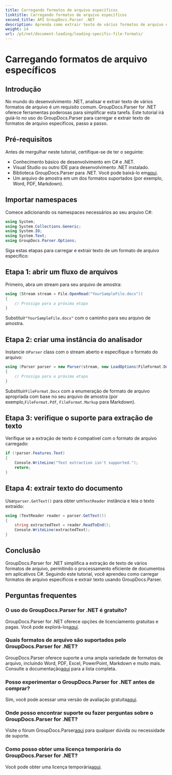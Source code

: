 ```yaml
---
title: Carregando formatos de arquivo específicos
linktitle: Carregando formatos de arquivo específicos
second_title: API GroupDocs.Parser .NET
description: Aprenda como extrair texto de vários formatos de arquivo em .NET usando GroupDocs.Parser. Tutorial passo a passo para processamento eficiente de documentos.
weight: 14
url: /pt/net/document-loading/loading-specific-file-formats/
---
```


# Carregando formatos de arquivo específicos

## Introdução
No mundo do desenvolvimento .NET, analisar e extrair texto de vários formatos de arquivo é um requisito comum. GroupDocs.Parser for .NET oferece ferramentas poderosas para simplificar esta tarefa. Este tutorial irá guiá-lo no uso do GroupDocs.Parser para carregar e extrair texto de formatos de arquivo específicos, passo a passo.
## Pré-requisitos
Antes de mergulhar neste tutorial, certifique-se de ter o seguinte:
- Conhecimento básico de desenvolvimento em C# e .NET.
- Visual Studio ou outro IDE para desenvolvimento .NET instalado.
-  Biblioteca GroupDocs.Parser para .NET. Você pode baixá-lo em[aqui](https://releases.groupdocs.com/parser/net/).
- Um arquivo de amostra em um dos formatos suportados (por exemplo, Word, PDF, Markdown).

## Importar namespaces
Comece adicionando os namespaces necessários ao seu arquivo C#:
```csharp
using System;
using System.Collections.Generic;
using System.IO;
using System.Text;
using GroupDocs.Parser.Options;
```

Siga estas etapas para carregar e extrair texto de um formato de arquivo específico:
## Etapa 1: abrir um fluxo de arquivos
Primeiro, abra um stream para seu arquivo de amostra:
```csharp
using (Stream stream = File.OpenRead("YourSampleFile.docx"))
{
    // Prossiga para a próxima etapa
}
```
 Substituir`"YourSampleFile.docx"` com o caminho para seu arquivo de amostra.
## Etapa 2: criar uma instância do analisador
 Instancie o`Parser` class com o stream aberto e especifique o formato do arquivo:
```csharp
using (Parser parser = new Parser(stream, new LoadOptions(FileFormat.Docx)))
{
    // Prossiga para a próxima etapa
}
```
 Substituir`FileFormat.Docx` com a enumeração de formato de arquivo apropriada com base no seu arquivo de amostra (por exemplo,`FileFormat.Pdf`, `FileFormat.Markup` para Markdown).
## Etapa 3: verifique o suporte para extração de texto
Verifique se a extração de texto é compatível com o formato de arquivo carregado:
```csharp
if (!parser.Features.Text)
{
    Console.WriteLine("Text extraction isn't supported.");
    return;
}
```
## Etapa 4: extrair texto do documento
 Usar`parser.GetText()` para obter um`TextReader` instância e leia o texto extraído:
```csharp
using (TextReader reader = parser.GetText())
{
    string extractedText = reader.ReadToEnd();
    Console.WriteLine(extractedText);
}
```

## Conclusão
GroupDocs.Parser for .NET simplifica a extração de texto de vários formatos de arquivo, permitindo o processamento eficiente de documentos em aplicativos C#. Seguindo este tutorial, você aprendeu como carregar formatos de arquivo específicos e extrair texto usando GroupDocs.Parser.

## Perguntas frequentes
### O uso do GroupDocs.Parser for .NET é gratuito?
GroupDocs.Parser for .NET oferece opções de licenciamento gratuitas e pagas. Você pode explorá-los[aqui](https://purchase.groupdocs.com/buy).
### Quais formatos de arquivo são suportados pelo GroupDocs.Parser for .NET?
 GroupDocs.Parser oferece suporte a uma ampla variedade de formatos de arquivo, incluindo Word, PDF, Excel, PowerPoint, Markdown e muito mais. Consulte a documentação[aqui](https://tutorials.groupdocs.com/parser/net/) para a lista completa.
### Posso experimentar o GroupDocs.Parser for .NET antes de comprar?
 Sim, você pode acessar uma versão de avaliação gratuita[aqui](https://releases.groupdocs.com/).
### Onde posso encontrar suporte ou fazer perguntas sobre o GroupDocs.Parser for .NET?
 Visite o fórum GroupDocs.Parser[aqui](https://forum.groupdocs.com/c/parser/17) para qualquer dúvida ou necessidade de suporte.
### Como posso obter uma licença temporária do GroupDocs.Parser for .NET?
 Você pode obter uma licença temporária[aqui](https://purchase.groupdocs.com/temporary-license/).